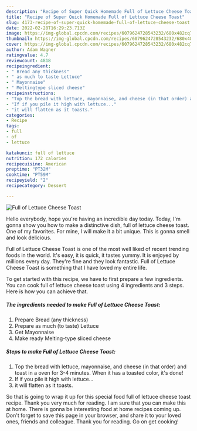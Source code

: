 ```yaml
---
description: "Recipe of Super Quick Homemade Full of Lettuce Cheese Toast"
title: "Recipe of Super Quick Homemade Full of Lettuce Cheese Toast"
slug: 4173-recipe-of-super-quick-homemade-full-of-lettuce-cheese-toast
date: 2022-02-28T16:29:23.713Z
image: https://img-global.cpcdn.com/recipes/6079624728543232/680x482cq70/full-of-lettuce-cheese-toast-recipe-main-photo.jpg
thumbnail: https://img-global.cpcdn.com/recipes/6079624728543232/680x482cq70/full-of-lettuce-cheese-toast-recipe-main-photo.jpg
cover: https://img-global.cpcdn.com/recipes/6079624728543232/680x482cq70/full-of-lettuce-cheese-toast-recipe-main-photo.jpg
author: Adam Wagner
ratingvalue: 4.7
reviewcount: 4818
recipeingredient:
- " Bread any thickness"
- " as much to taste Lettuce"
- " Mayonnaise"
- " Meltingtype sliced cheese"
recipeinstructions:
- "Top the bread with lettuce, mayonnaise, and cheese (in that order) and toast in a oven for 3-4 minutes. When it has a toasted color, it&#39;s done!"
- "If if you pile it high with lettuce..."
- "it will flatten as it toasts."
categories:
- Recipe
tags:
- full
- of
- lettuce

katakunci: full of lettuce 
nutrition: 172 calories
recipecuisine: American
preptime: "PT32M"
cooktime: "PT59M"
recipeyield: "2"
recipecategory: Dessert

---
```



![Full of Lettuce Cheese Toast](https://img-global.cpcdn.com/recipes/6079624728543232/680x482cq70/full-of-lettuce-cheese-toast-recipe-main-photo.jpg)

Hello everybody, hope you're having an incredible day today. Today, I'm gonna show you how to make a distinctive dish, full of lettuce cheese toast. One of my favorites. For mine, I will make it a bit unique. This is gonna smell and look delicious.



Full of Lettuce Cheese Toast is one of the most well liked of recent trending foods in the world. It's easy, it is quick, it tastes yummy. It is enjoyed by millions every day. They're fine and they look fantastic. Full of Lettuce Cheese Toast is something that I have loved my entire life.


To get started with this recipe, we have to first prepare a few ingredients. You can cook full of lettuce cheese toast using 4 ingredients and 3 steps. Here is how you can achieve that.

<!--inarticleads1-->

##### The ingredients needed to make Full of Lettuce Cheese Toast:

1. Prepare  Bread (any thickness)
1. Prepare  as much (to taste) Lettuce
1. Get  Mayonnaise
1. Make ready  Melting-type sliced cheese




<!--inarticleads2-->

##### Steps to make Full of Lettuce Cheese Toast:

1. Top the bread with lettuce, mayonnaise, and cheese (in that order) and toast in a oven for 3-4 minutes. When it has a toasted color, it&#39;s done!
1. If if you pile it high with lettuce...
1. it will flatten as it toasts.




So that is going to wrap it up for this special food full of lettuce cheese toast recipe. Thank you very much for reading. I am sure that you can make this at home. There is gonna be interesting food at home recipes coming up. Don't forget to save this page in your browser, and share it to your loved ones, friends and colleague. Thank you for reading. Go on get cooking!
